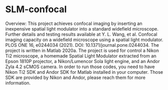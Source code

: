 # SLM-confocal
Overview:
This project achieves confocal imaging by inserting an inexpensive spatial light modulator into a standard widefield microscope. Further details and testing results available at Y. L. Wang, et al. Confocal imaging capacity on a widefield microscope using a spatial light modulator. PLOS ONE 16, e0244034 (2021). DOI: 10.1371/journal.pone.0244034.
The project is written in Matlab 2020a.
The project is used for control a Nikon Ti2 microscope, a homemade Spatial Light Modulator extracted from an Epson 1810P projector, a Nikon/Lumencor Sola light engine, and an Andor Zyla 4.2 sCMOS camera.
In order to run those codes, you need to have Nikon Ti2 SDK and Andor SDK for Matlab installed in your computer. Those SDK are provided by Nikon and Andor, please reach them for more information.
